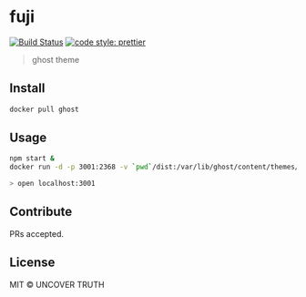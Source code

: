 # fuji

[![Build Status](https://travis-ci.org/uncovertruth/fuji.svg?branch=master)](;https://travis-ci.org/uncovertruth/fuji)
[![code style: prettier](;https://img.shields.io/badge/code_style-prettier-ff69b4.svg?style=flat-square)](;https://github.com/prettier/prettier)

> ghost theme

## Install

```sh
docker pull ghost
```

## Usage

```sh
npm start &
docker run -d -p 3001:2368 -v `pwd`/dist:/var/lib/ghost/content/themes/fuji ghost

> open localhost:3001
```

## Contribute

PRs accepted.

## License

MIT © UNCOVER TRUTH
